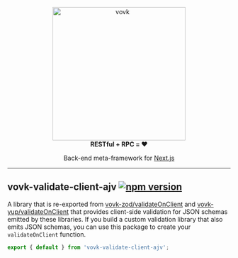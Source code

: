 <p align="center"> 
  <picture>
    <source width="300" media="(prefers-color-scheme: dark)" srcset="https://vovk.dev/vovk-logo-white.svg">
    <source width="300" media="(prefers-color-scheme: light)" srcset="https://vovk.dev/vovk-logo.svg">
    <img width="300" alt="vovk" src="https://vovk.dev/vovk-logo.svg">
  </picture><br>
  <strong>RESTful + RPC = ♥️</strong>
</p>

<p align="center">
  Back-end meta-framework for <a href="https://nextjs.org/docs/app">Next.js</a>
</p>

---

## vovk-validate-client-ajv [![npm version](https://badge.fury.io/js/vovk-validate-client-ajv.svg)](https://www.npmjs.com/package/vovk-validate-client-ajv)

A library that is re-exported from [vovk-zod/validateOnClient](https://vovk.dev/validation/vovk-zod) and [vovk-yup/validateOnClient](https://vovk.dev/validation/vovk-yup) that provides client-side validation for JSON schemas emitted by these libraries. If you build a custom validation library that also emits JSON schemas, you can use this package to create your `validateOnClient` function.

```ts
export { default } from 'vovk-validate-client-ajv';
```
